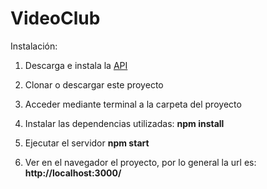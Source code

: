 # VideoClub


Instalación:

1) Descarga e instala la [API](https://github.com/00dani00/prueba_tecnica/tree/main/videoClub_api)

2) Clonar o descargar este proyecto

3) Acceder mediante terminal a la carpeta del proyecto

4) Instalar las dependencias utilizadas:  <b>npm install</b>

5) Ejecutar el servidor <b>npm start</b>

6) Ver en el navegador el proyecto, por lo general la url es: <b>http://localhost:3000/</b>
